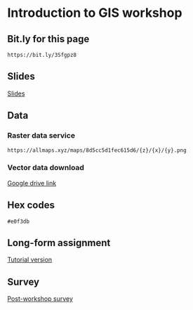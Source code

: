 # Introduction to GIS workshop

## Bit.ly for this page
`https://bit.ly/3Sfgpz8`

## Slides
[Slides](https://www.canva.com/design/DAFMSShvkmY/f5HGG-a9NcqjWp6SI85vvg/view?utm_content=DAFMSShvkmY&utm_campaign=designshare&utm_medium=link&utm_source=publishpresent)

## Data

### Raster data service
`https://allmaps.xyz/maps/8d5cc5d1fec615d6/{z}/{x}/{y}.png` 

### Vector data download
[Google drive link](https://drive.google.com/file/d/1cKUtwbPIaWjvI_a_zD-Su_fItkA9u5UT/view)

## Hex codes 
`#e0f3db` 

## Long-form assignment
[Tutorial version](https://harvardmapcollection.github.io/classes/gened1140/fall-2022/assignment/)

## Survey
[Post-workshop survey](https://harvard.az1.qualtrics.com/jfe/form/SV_8vRE6gtTYybRy5M)

